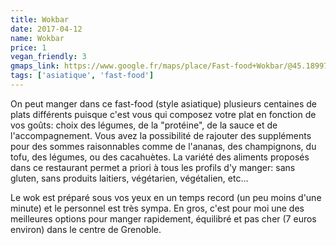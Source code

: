 ```yaml
---
title: Wokbar
date: 2017-04-12
name: Wokbar
price: 1
vegan_friendly: 3
gmaps_link: https://www.google.fr/maps/place/Fast-food+Wokbar/@45.189971,5.728489,15z/data=!4m2!3m1!1s0x0:0xf2502ad14e6e2fae?sa=X&ved=0ahUKEwityOGJpqPTAhVBNxQKHe_qADgQ_BIIbzAK
tags: ['asiatique', 'fast-food']
---
```


On peut manger dans ce fast-food (style asiatique) plusieurs centaines de plats différents puisque c'est vous qui composez votre plat en fonction de vos goûts: choix des légumes, de la "protéine", de la sauce et de l'accompagnement. Vous avez la possibilité de rajouter des suppléments pour des sommes raisonnables comme de l'ananas, des champignons, du tofu, des légumes, ou des cacahuètes. La variété des aliments proposés dans ce restaurant permet a priori à tous les profils d'y manger: sans gluten, sans produits laitiers, végétarien, végétalien, etc...

Le wok est préparé sous vos yeux en un temps record (un peu moins d'une minute) et le personnel est très sympa.
En gros, c'est pour moi une des meilleures options pour manger rapidement, équilibré et pas cher (7 euros environ) dans le centre de Grenoble.